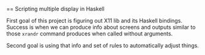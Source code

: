 
== Scripting multiple display in Haskell

First goal of this project is figuring out X11 lib and its Haskell bindings.
Success is when we can produce info about screens and outputs similar to those
`xrandr` command produces when called without arguments.

Second goal is using that info and set of rules to automatically adjust things.

